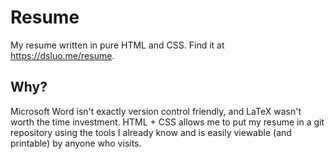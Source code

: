 # Resume
My resume written in pure HTML and CSS. Find it at https://dsluo.me/resume.

## Why?
Microsoft Word isn't exactly version control friendly, and LaTeX wasn't worth the time investment. 
HTML + CSS allows me to put my resume in a git repository using the tools I already know and is
easily viewable (and printable) by anyone who visits.
